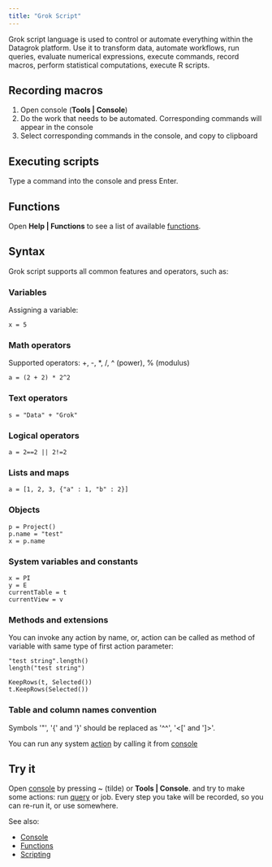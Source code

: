 ```yaml
---
title: "Grok Script"
---
```


Grok script language is used to control or automate everything within the Datagrok platform. Use it to transform data,
automate workflows, run queries, evaluate numerical expressions, execute commands, record macros, perform statistical
computations, execute R scripts.

## Recording macros

1. Open console (**Tools | Console**)
2. Do the work that needs to be automated. Corresponding commands will appear in the console
3. Select corresponding commands in the console, and copy to clipboard

## Executing scripts

Type a command into the console and press Enter.

## Functions

Open **Help | Functions** to see a list of available [functions](functions/functions.md).

## Syntax

Grok script supports all common features and operators, such as:

### Variables

Assigning a variable:

```
x = 5
```

### Math operators

Supported operators: +, -, *, /, ^ (power), % (modulus)

```
a = (2 + 2) * 2^2
```

### Text operators

```
s = "Data" + "Grok"
```

### Logical operators

```
a = 2==2 || 2!=2
```

### Lists and maps

```
a = [1, 2, 3, {"a" : 1, "b" : 2}]
```

### Objects

```
p = Project()
p.name = "test"
x = p.name
```

### System variables and constants

```
x = PI
y = E
currentTable = t
currentView = v
```

### Methods and extensions

You can invoke any action by name, or, action can be called as method of variable with same type of first action
parameter:

```
"test string".length()
length("test string")
```

```
KeepRows(t, Selected())
t.KeepRows(Selected())
```

### Table and column names convention

Symbols '"', '{' and '}' should be replaced as '^^', '<\[' and ']>'.

You can run any system [action](functions/functions.md) by calling it from [console](navigation.md#console)

## Try it

Open [console](navigation.md#console) by pressing ~ (tilde) or **Tools | Console**. and try to make some actions:
run [query](../access/access.md#data-query) or job. Every step you take will be recorded, so you can
re-run it, or use somewhere.

See also:

* [Console](navigation.md#console)
* [Functions](functions/functions.md)
* [Scripting](../compute/scripting.md)
